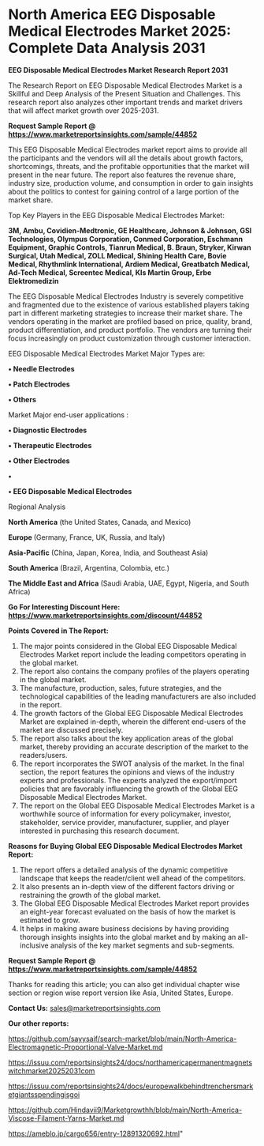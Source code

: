 # North America EEG Disposable Medical Electrodes Market 2025: Complete Data Analysis 2031

<strong>EEG Disposable Medical Electrodes Market Research Report 2031</strong>

The Research Report on EEG Disposable Medical Electrodes Market is a Skillful and Deep Analysis of the Present Situation and Challenges. This research report also analyzes other important trends and market drivers that will affect market growth over 2025-2031.

<strong>Request Sample Report @ <a href=https://www.marketreportsinsights.com/sample/44852>https://www.marketreportsinsights.com/sample/44852</a></strong>

This EEG Disposable Medical Electrodes market report aims to provide all the participants and the vendors will all the details about growth factors, shortcomings, threats, and the profitable opportunities that the market will present in the near future. The report also features the revenue share, industry size, production volume, and consumption in order to gain insights about the politics to contest for gaining control of a large portion of the market share.

Top Key Players in the EEG Disposable Medical Electrodes Market:

<strong>3M, Ambu, Covidien-Medtronic, GE Healthcare, Johnson & Johnson, GSI Technologies, Olympus Corporation, Conmed Corporation, Eschmann Equipment, Graphic Controls, Tianrun Medical, B. Braun, Stryker, Kirwan Surgical, Utah Medical, ZOLL Medical, Shining Health Care, Bovie Medical, Rhythmlink International, Ardiem Medical, Greatbatch Medical, Ad-Tech Medical, Screentec Medical, Kls Martin Group, Erbe Elektromedizin</strong>

The EEG Disposable Medical Electrodes Industry is severely competitive and fragmented due to the existence of various established players taking part in different marketing strategies to increase their market share. The vendors operating in the market are profiled based on price, quality, brand, product differentiation, and product portfolio. The vendors are turning their focus increasingly on product customization through customer interaction.

EEG Disposable Medical Electrodes Market Major Types are:

<strong>•  Needle Electrodes

•  Patch Electrodes

•  Others</strong>

Market Major end-user applications :

<strong>•  Diagnostic Electrodes

•  Therapeutic Electrodes

•  Other Electrodes

•  

•  EEG Disposable Medical Electrodes</strong>

Regional Analysis

</u><strong><b>North America</b></strong> (the United States, Canada, and Mexico)

<strong><b>Europe </b></strong>(Germany, France, UK, Russia, and Italy)

<strong><b>Asia-Pacific</b></strong> (China, Japan, Korea, India, and Southeast Asia)

<strong><b>South America</b></strong> (Brazil, Argentina, Colombia, etc.)

<strong><b>The Middle East and Africa</b></strong> (Saudi Arabia, UAE, Egypt, Nigeria, and South Africa)

<strong>Go For Interesting Discount Here: <a href=https://www.marketreportsinsights.com/discount/44852>https://www.marketreportsinsights.com/discount/44852</a></strong>

<strong>Points Covered in The Report:</strong>
<ol>
  <li>The major points considered in the Global EEG Disposable Medical Electrodes Market report include the leading competitors operating in the global market.</li>
  <li>The report also contains the company profiles of the players operating in the global market.</li>
  <li>The manufacture, production, sales, future strategies, and the technological capabilities of the leading manufacturers are also included in the report.</li>
  <li>The growth factors of the Global EEG Disposable Medical Electrodes Market are explained in-depth, wherein the different end-users of the market are discussed precisely.</li>
  <li>The report also talks about the key application areas of the global market, thereby providing an accurate description of the market to the readers/users.</li>
  <li>The report incorporates the SWOT analysis of the market. In the final section, the report features the opinions and views of the industry experts and professionals. The experts analyzed the export/import policies that are favorably influencing the growth of the Global EEG Disposable Medical Electrodes Market.</li>
  <li>The report on the Global EEG Disposable Medical Electrodes Market is a worthwhile source of information for every policymaker, investor, stakeholder, service provider, manufacturer, supplier, and player interested in purchasing this research document.</li>
</ol>
<strong>Reasons for Buying Global EEG Disposable Medical Electrodes Market Report:</strong>

<ol>
  <li>The report offers a detailed analysis of the dynamic competitive landscape that keeps the reader/client well ahead of the competitors.</li>
  <li>It also presents an in-depth view of the different factors driving or restraining the growth of the global market.</li>
  <li>The Global EEG Disposable Medical Electrodes Market report provides an eight-year forecast evaluated on the basis of how the market is estimated to grow.</li>
  <li>It helps in making aware business decisions by having providing thorough insights insights into the global market and by making an all-inclusive analysis of the key market segments and sub-segments.</li>
</ol>
<strong>Request Sample Report @ <a href=https://www.marketreportsinsights.com/sample/44852>https://www.marketreportsinsights.com/sample/44852</a></strong>


Thanks for reading this article; you can also get individual chapter wise section or region wise report version like Asia, United States, Europe.

<strong>Contact Us:</strong>
sales@marketreportsinsights.com

<strong>Our other reports:</strong>

<a href=https://github.com/sayysaif/search-market/blob/main/North-America-Electromagnetic-Proportional-Valve-Market.md>https://github.com/sayysaif/search-market/blob/main/North-America-Electromagnetic-Proportional-Valve-Market.md</a>

<a href=https://issuu.com/reportsinsights24/docs/northamericapermanentmagnetswitchmarket20252031com>https://issuu.com/reportsinsights24/docs/northamericapermanentmagnetswitchmarket20252031com</a>

<a href=https://issuu.com/reportsinsights24/docs/europewalkbehindtrenchersmarketgiantsspendingisgoi>https://issuu.com/reportsinsights24/docs/europewalkbehindtrenchersmarketgiantsspendingisgoi</a>

<a href=https://github.com/Hindavii9/Marketgrowthh/blob/main/North-America-Viscose-Filament-Yarns-Market.md>https://github.com/Hindavii9/Marketgrowthh/blob/main/North-America-Viscose-Filament-Yarns-Market.md</a>

<a href=https://ameblo.jp/cargo656/entry-12891320692.html>https://ameblo.jp/cargo656/entry-12891320692.html</a>"
